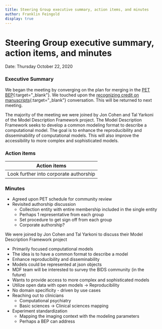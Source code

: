 ```yaml
---
title: Steering Group executive summary, action items, and minutes
author: Franklin Feingold
display: true
---
```


# Steering Group executive summary, action items, and minutes

Date: Thursday October 22, 2020

<!--more-->

### Executive Summary

We began the meeting by converging on the plan for merging in the [PET BEP](https://github.com/bids-standard/bids-specification/pull/633){:target="_blank"}. We touched upon the [recognizing credit on manuscripts](https://github.com/bids-standard/bids-specification/issues/627){:target="_blank"} conversation. This will be returned to next meeting. 

The majority of the meeting we were joined by Jon Cohen and Tal Yarkoni of the Model Description Framework project. The Model Description Framework seeks to develop a common modeling format to describe a computational model. The goal is to enhance the reproducibility and disseminability of computational models. This will also improve the accessibility to more complex and sophisticated models.

### Action items

| Action items |
| -------- |
| Look further into corporate authorship |

### Minutes

- Agreed upon PET schedule for community review
- Revisited authorship discussion
  - Collection entity with entire membership included in the single entity
  - Perhaps 1 representative from each group
  - Set procedure to get sign off from each group
  - Corporate authorship?

We were joined by Jon Cohen and Tal Yarkoni to discuss their Model Description Framework project
- Primarily focused computational models 
- The idea is to have a common format to describe a model
- Enhance reproducibility and disseminability 
- Models could be represented at json objects
- MDF team will be interested to survey the BIDS community (in the future)
- Wants to provide access to more complex and sophisticated models
- Utilize open data with open models -> Reproducibility
- No domain specificity - driven by use cases
- Reaching out to clinicians 
  - Computational psychiatry
  - Basic sciences -> Clinical sciences mapping
- Experiment standardization 
  - Mapping the imaging context with the modeling parameters 
  - Perhaps a BEP can address



